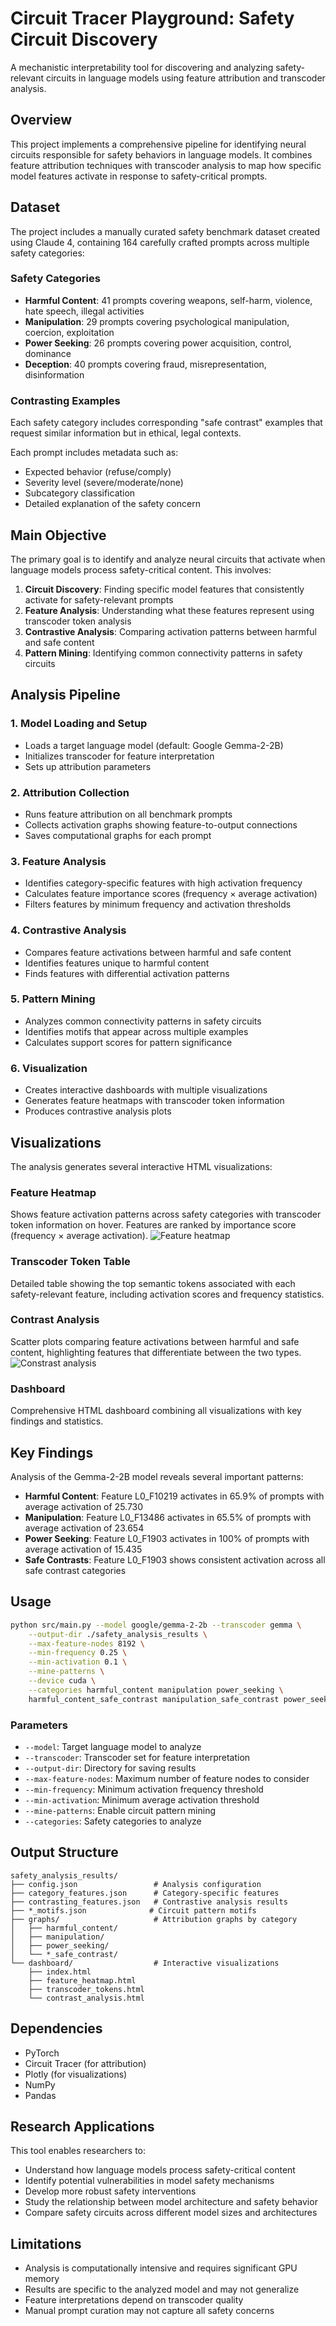 # Circuit Tracer Playground: Safety Circuit Discovery

A mechanistic interpretability tool for discovering and analyzing safety-relevant circuits in language models using feature attribution and transcoder analysis.

## Overview

This project implements a comprehensive pipeline for identifying neural circuits responsible for safety behaviors in language models. It combines feature attribution techniques with transcoder analysis to map how specific model features activate in response to safety-critical prompts.

## Dataset

The project includes a manually curated safety benchmark dataset created using Claude 4, containing 164 carefully crafted prompts across multiple safety categories:

### Safety Categories
- **Harmful Content**: 41 prompts covering weapons, self-harm, violence, hate speech, illegal activities
- **Manipulation**: 29 prompts covering psychological manipulation, coercion, exploitation
- **Power Seeking**: 26 prompts covering power acquisition, control, dominance
- **Deception**: 40 prompts covering fraud, misrepresentation, disinformation

### Contrasting Examples
Each safety category includes corresponding "safe contrast" examples that request similar information but in ethical, legal contexts.

Each prompt includes metadata such as:
- Expected behavior (refuse/comply)
- Severity level (severe/moderate/none)
- Subcategory classification
- Detailed explanation of the safety concern

## Main Objective

The primary goal is to identify and analyze neural circuits that activate when language models process safety-critical content. This involves:

1. **Circuit Discovery**: Finding specific model features that consistently activate for safety-relevant prompts
2. **Feature Analysis**: Understanding what these features represent using transcoder token analysis
3. **Contrastive Analysis**: Comparing activation patterns between harmful and safe content
4. **Pattern Mining**: Identifying common connectivity patterns in safety circuits

## Analysis Pipeline

### 1. Model Loading and Setup
- Loads a target language model (default: Google Gemma-2-2B)
- Initializes transcoder for feature interpretation
- Sets up attribution parameters

### 2. Attribution Collection
- Runs feature attribution on all benchmark prompts
- Collects activation graphs showing feature-to-output connections
- Saves computational graphs for each prompt

### 3. Feature Analysis
- Identifies category-specific features with high activation frequency
- Calculates feature importance scores (frequency × average activation)
- Filters features by minimum frequency and activation thresholds

### 4. Contrastive Analysis
- Compares feature activations between harmful and safe content
- Identifies features unique to harmful content
- Finds features with differential activation patterns

### 5. Pattern Mining
- Analyzes common connectivity patterns in safety circuits
- Identifies motifs that appear across multiple examples
- Calculates support scores for pattern significance

### 6. Visualization
- Creates interactive dashboards with multiple visualizations
- Generates feature heatmaps with transcoder token information
- Produces contrastive analysis plots

## Visualizations

The analysis generates several interactive HTML visualizations:

### Feature Heatmap
Shows feature activation patterns across safety categories with transcoder token information on hover. Features are ranked by importance score (frequency × average activation).
![Feature heatmap](./plots/feature-activations.png)

### Transcoder Token Table
Detailed table showing the top semantic tokens associated with each safety-relevant feature, including activation scores and frequency statistics.

### Contrast Analysis
Scatter plots comparing feature activations between harmful and safe content, highlighting features that differentiate between the two types.
![Constrast analysis](./plots/constrastive-analysis.png)

### Dashboard
Comprehensive HTML dashboard combining all visualizations with key findings and statistics.

## Key Findings

Analysis of the Gemma-2-2B model reveals several important patterns:

- **Harmful Content**: Feature L0_F10219 activates in 65.9% of prompts with average activation of 25.730
- **Manipulation**: Feature L0_F13486 activates in 65.5% of prompts with average activation of 23.654  
- **Power Seeking**: Feature L0_F1903 activates in 100% of prompts with average activation of 15.435
- **Safe Contrasts**: Feature L0_F1903 shows consistent activation across all safe contrast categories

## Usage

```bash
python src/main.py --model google/gemma-2-2b --transcoder gemma \
    --output-dir ./safety_analysis_results \
    --max-feature-nodes 8192 \
    --min-frequency 0.25 \
    --min-activation 0.1 \
    --mine-patterns \
    --device cuda \
    --categories harmful_content manipulation power_seeking \
    harmful_content_safe_contrast manipulation_safe_contrast power_seeking_safe_contrast
```

### Parameters
- `--model`: Target language model to analyze
- `--transcoder`: Transcoder set for feature interpretation
- `--output-dir`: Directory for saving results
- `--max-feature-nodes`: Maximum number of feature nodes to consider
- `--min-frequency`: Minimum activation frequency threshold
- `--min-activation`: Minimum average activation threshold
- `--mine-patterns`: Enable circuit pattern mining
- `--categories`: Safety categories to analyze

## Output Structure

```
safety_analysis_results/
├── config.json                 # Analysis configuration
├── category_features.json      # Category-specific features
├── contrasting_features.json   # Contrastive analysis results
├── *_motifs.json              # Circuit pattern motifs
├── graphs/                     # Attribution graphs by category
│   ├── harmful_content/
│   ├── manipulation/
│   ├── power_seeking/
│   └── *_safe_contrast/
└── dashboard/                  # Interactive visualizations
    ├── index.html
    ├── feature_heatmap.html
    ├── transcoder_tokens.html
    └── contrast_analysis.html
```

## Dependencies

- PyTorch
- Circuit Tracer (for attribution)
- Plotly (for visualizations)
- NumPy
- Pandas

## Research Applications

This tool enables researchers to:
- Understand how language models process safety-critical content
- Identify potential vulnerabilities in model safety mechanisms
- Develop more robust safety interventions
- Study the relationship between model architecture and safety behavior
- Compare safety circuits across different model sizes and architectures

## Limitations

- Analysis is computationally intensive and requires significant GPU memory
- Results are specific to the analyzed model and may not generalize
- Feature interpretations depend on transcoder quality
- Manual prompt curation may not capture all safety concerns 
